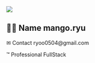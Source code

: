 <div>
    <img src="https://github.com/rkdalsdl98/cateboo-team/assets/77562358/e4c59f61-96ec-4b67-abae-2ced85986746"/>
    <h2>💂‍♂️ Name mango.ryu</h2>
    <p>✉ Contact ryoo0504@gmail.com</p>
    <p>™ Professional FullStack</p>
</div>